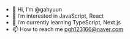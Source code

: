 - 👋 Hi, I’m @gahyuun
- 👀 I’m interested in JavaScript, React
- 🌱 I’m currently learning TypeScript, Next.js
- 📫 How to reach me pgh123166@naver.com

